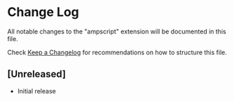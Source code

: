 # Change Log

All notable changes to the "ampscript" extension will be documented in this file.

Check [Keep a Changelog](http://keepachangelog.com/) for recommendations on how to structure this file.

## [Unreleased]

- Initial release